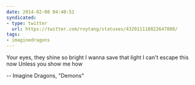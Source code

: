 ```yaml
---
date: 2014-02-08 04:40:51
syndicated:
- type: twitter
  url: https://twitter.com/roytang/statuses/432011118022647808/
tags:
- imaginedragons
---
```


Your eyes, they shine so bright I wanna save that light I can't escape this now Unless you show me how

-- Imagine Dragons, "Demons"